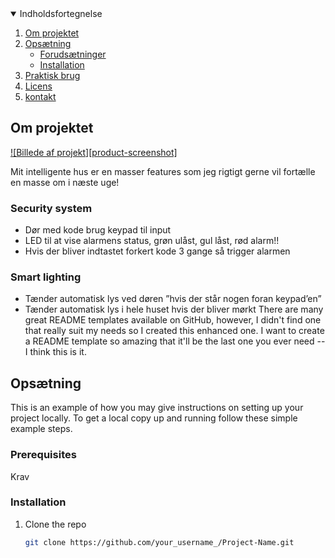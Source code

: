 <!-- Indholdsfortegnelse -->
<details open="open">
  <summary>Indholdsfortegnelse</summary>
  <ol>
    <li>
      <a href="#om-projektet">Om projektet</a>
    </li>
    <li>
      <a href="#opsaetning">Opsætning</a>
      <ul>
        <li><a href="#forudsaetninger">Forudsætninger</a></li>
        <li><a href="#installation">Installation</a></li>
      </ul>
    </li>
    <li><a href="#praktisk-brug">Praktisk brug</a></li>
    <li><a href="#licens">Licens</a></li>
    <li><a href="#kontakt">kontakt</a></li>
  </ol>
</details>

<!-- Om projektet -->
## Om projektet

[![Billede af projekt][product-screenshot]](https://example.com)

Mit intelligente hus er en masser features som jeg rigtigt gerne vil fortælle en masse om i næste uge!

### Security system
  - Dør med kode brug keypad til input 
  - LED til at vise alarmens status, grøn ulåst, gul låst, rød alarm!!
  - Hvis der bliver indtastet forkert kode 3 gange så trigger alarmen

### Smart lighting
 - Tænder automatisk lys ved døren ”hvis der står nogen foran keypad’en”
 - Tænder automatisk lys i hele huset hvis der bliver mørkt
There are many great README templates available on GitHub, however, I didn't find one that really suit my needs so I created this enhanced one. I want to create a README template so amazing that it'll be the last one you ever need -- I think this is it.

## Opsætning
This is an example of how you may give instructions on setting up your project locally. To get a local copy up and running follow these simple example steps.

### Prerequisites

Krav

### Installation

1. Clone the repo
   ```sh
   git clone https://github.com/your_username_/Project-Name.git
   ```
